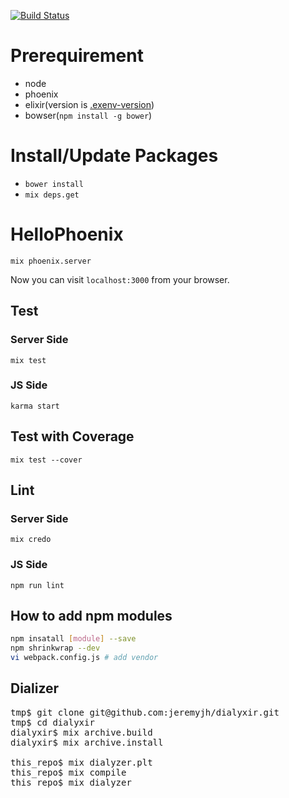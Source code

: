 
[![Build Status](https://secure.travis-ci.org/ndruger/hello_phoenix.png?branch=master)](http://travis-ci.org/ndruger/hello_phoenix)

# Prerequirement

- node
- phoenix
- elixir(version is [.exenv-version](.exenv-version))
- bowser(`npm install -g bower`)

# Install/Update Packages

- `bower install`
- `mix deps.get`

# HelloPhoenix

`mix phoenix.server`

Now you can visit `localhost:3000` from your browser.

## Test

### Server Side

`mix test`

### JS Side

`karma start`

## Test with Coverage

`mix test --cover`

## Lint

### Server Side

`mix credo`

### JS Side

`npm run lint`

## How to add npm modules

```bash
npm insatall [module] --save
npm shrinkwrap --dev
vi webpack.config.js # add vendor
```

## Dializer

<pre>
tmp$ git clone git@github.com:jeremyjh/dialyxir.git
tmp$ cd dialyxir
dialyxir$ mix archive.build
dialyxir$ mix archive.install

this_repo$ mix dialyzer.plt
this_repo$ mix compile
this_repo$ mix dialyzer
</pre>
